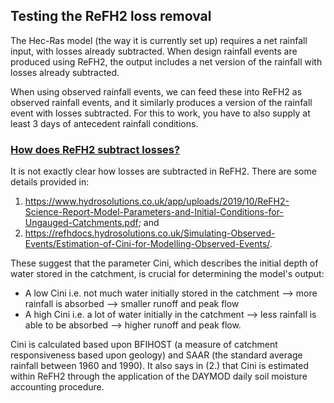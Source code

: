 ## Testing the ReFH2 loss removal 

The Hec-Ras model (the way it is currently set up) requires a net rainfall input, with losses already subtracted.
When design rainfall events are produced using ReFH2, the output includes a net version of the rainfall with losses already subtracted. 

When using observed rainfall events, we can feed these into ReFH2 as observed rainfall events, and it similarly produces a version of the rainfall event with losses subtracted. For this to work, you have to also supply at least 3 days of antecedent rainfall conditions. 

### <ins> How does ReFH2 subtract losses? </ins>

It is not exactly clear how losses are subtracted in ReFH2. There are some details provided in:  
1. https://www.hydrosolutions.co.uk/app/uploads/2019/10/ReFH2-Science-Report-Model-Parameters-and-Initial-Conditions-for-Ungauged-Catchments.pdf; and
2. https://refhdocs.hydrosolutions.co.uk/Simulating-Observed-Events/Estimation-of-Cini-for-Modelling-Observed-Events/.

These suggest that the parameter Cini, which describes the initial depth of water stored in the catchment, is crucial for determining the model's output:
* A low Cini i.e. not much water initially stored in the catchment --> more rainfall is absorbed --> smaller runoff and peak flow 
* A high Cini i.e. a lot of water initially in the catchment --> less rainfall is able to be absorbed --> higher runoff and peak flow.

Cini is calculated based upon BFIHOST (a measure of catchment responsiveness based upon geology) and SAAR (the standard average rainfall between 1960 and 1990). It also says in (2.) that Cini is estimated within ReFH2 through the application of the DAYMOD daily soil moisture accounting procedure.